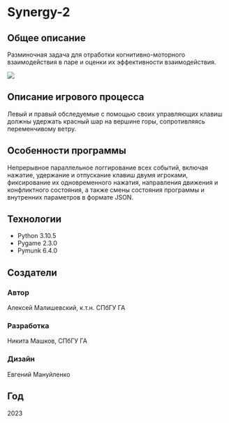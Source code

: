 # Synergy-2
## Общее описание
Разминочная задача для отработки когнитивно-моторного взаимодействия в паре и оценки их эффективности взаимодействия.

![](https://i.postimg.cc/qqxR3FFS/2-1.png?raw=true)
## Описание игрового процесса
Левый и правый обследуемые с помощью своих управляющих клавиш должны удержать красный шар на вершине горы, сопротивляясь переменчивому ветру.
## Особенности программы
Непрерывное параллельное логгирование всех событий, включая нажатие, удержание и отпускание клавиш двумя игроками, фиксирование их одновременного нажатия, направления движения и конфликтного состояния, а также смены состояния программы и внутренних параметров в формате JSON.
## Технологии
- Python 3.10.5
- Pygame 2.3.0
- Pymunk 6.4.0
## Создатели
### Автор
Алексей Малишевский, к.т.н. СПбГУ ГА
### Разработка
Никита Машков, СПбГУ ГА
### Дизайн
Евгений Мануйленко
## Год
2023
